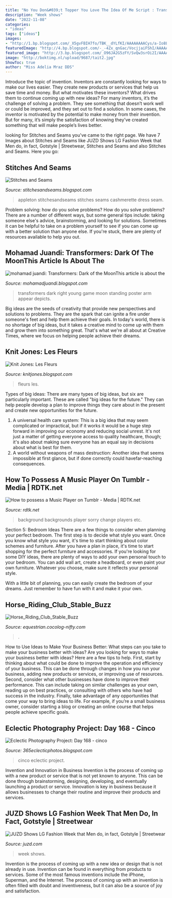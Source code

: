 ```yaml
---
title: "No You Don&#039;t Topper You Love The Idea Of Me Script : Transformers Dark Right Young Game Moon Standing Poster Arm Appear Depicts"
description: "Week shows"
date: "2022-11-08"
categories:
- "ideas"
tags: ["ideas"]
images:
- "http://1.bp.blogspot.com/_X5gvFBIH7fo/TBK__dYLfKI/AAAAAAAACys/a-Io8LAWKU8/s1600/IMG_2592.JPG"
featuredImage: "http://4.bp.blogspot.com/-_-4Zx_qnGac/VocjjaiFShI/AAAAAAAAMUM/sMFmP4Urjqg/s1600/010116_Appleton_07.jpg"
featured_image: "http://3.bp.blogspot.com/_O96JA2G5zFY/SvQw3srOi2I/AAAAAAAAAyk/SxkIzPSDtmI/s400/GP2_3254.jpg"
image: "http://boktimg.nl/upload/9687/tait2.jpg"
ShowToc: true
author: "Miss Adelia Mraz DDS"
---
```



Introduce the topic of invention.
Inventors are constantly looking for ways to make our lives easier. They create new products or services that help us save time and money. But what motivates these inventors? What drives them to continue coming up with new ideas?
For many inventors, it’s the challenge of solving a problem. They see something that doesn’t work well or could be improved, and they set out to find a solution. In some cases, the inventor is motivated by the potential to make money from their invention. But for many, it’s simply the satisfaction of knowing they’ve created something that will make people’s lives better.

	

		
looking for Stitches and Seams you've came to the right page. We have 7 Images about Stitches and Seams like JUZD Shows LG Fashion Week that Men do, in fact, Gotstyle | Streetwear, Stitches and Seams and also Stitches and Seams. Here you go:
		
    
## Stitches And Seams

<img loading=lazy src="http://4.bp.blogspot.com/-_-4Zx_qnGac/VocjjaiFShI/AAAAAAAAMUM/sMFmP4Urjqg/s1600/010116_Appleton_07.jpg" onerror="this.onerror=null;this.src='https://tse4.mm.bing.net/th?id=OIP.Y1ksEn2iR9GqSP5fr02lNwAAAA&amp;pid=15.1';" alt="Stitches and Seams">

_Source: stitchesandseams.blogspot.com_

>appleton stitchesandseams stitches seams cashmerette dress seam. 

	

Problem solving: how do you solve problems?
How do you solve problems? There are a number of different ways, but some general tips include: taking someone else's advice, brainstorming, and looking for solutions. Sometimes it can be helpful to take on a problem yourself to see if you can come up with a better solution than anyone else. If you're stuck, there are plenty of resources available to help you out.

    
## Mohamad Juandi: Transformers: Dark Of The MoonThis Article Is About The

<img loading=lazy src="https://2.bp.blogspot.com/-affdiQsgOq4/TrzdQK5X9xI/AAAAAAAAABA/aZCH6qN_fYw/s760/Copy+of+Foto0654_001.jpg" onerror="this.onerror=null;this.src='https://tse4.mm.bing.net/th?id=OIP.n5PjOenAx2Co34hsBP-S_AHaJ4&amp;pid=15.1';" alt="mohamad juandi: Transformers: Dark of the MoonThis article is about the">

_Source: mohamadjuandi.blogspot.com_

>transformers dark right young game moon standing poster arm appear depicts. 

	

Big ideas are the seeds of creativity that provide new perspectives and solutions to problems. They are the spark that can ignite a fire under someone's feet and help them achieve their goals. In today's world, there is no shortage of big ideas, but it takes a creative mind to come up with them and grow them into something great. That's what we're all about at Creative Times, where we focus on helping people achieve their dreams.

    
## Knit Jones: Les Fleurs

<img loading=lazy src="http://1.bp.blogspot.com/_X5gvFBIH7fo/TBK__dYLfKI/AAAAAAAACys/a-Io8LAWKU8/s1600/IMG_2592.JPG" onerror="this.onerror=null;this.src='https://tse4.mm.bing.net/th?id=OIP.DyKaxldZ5OQXQaR7ie-UXQHaLG&amp;pid=15.1';" alt="Knit Jones: Les Fleurs">

_Source: knitjones.blogspot.com_

>fleurs les. 

	

Types of big ideas:
There are many types of big ideas, but six are particularly important. These are called "big ideas for the future." They can help people develop a plan to improve things they care about in the present and create new opportunities for the future.
1. A universal health care system: This is a big idea that may seem complicated or impractical, but if it works it would be a huge step forward in improving our economy and reducing social unrest. It's not just a matter of getting everyone access to quality healthcare, though; it's also about making sure everyone has an equal say in decisions about what is best for them.
2. A world without weapons of mass destruction: Another idea that seems impossible at first glance, but if done correctly could havefar-reaching consequences.

    
## How To Possess A Music Player On Tumblr - Media | RDTK.net

<img loading=lazy src="https://i.ytimg.com/vi/5Th39we7x7o/hqdefault.jpg" onerror="this.onerror=null;this.src='https://tse2.mm.bing.net/th?id=OIP.FqWy6Emo952SAAq9H_ZK7AHaFj&amp;pid=15.1';" alt="How to possess a Music Player on Tumblr - Media | RDTK.net">

_Source: rdtk.net_

>background backgrounds player sorry change players etc. 

	

Section 5: Bedroom Ideas
There are a few things to consider when planning your perfect bedroom. The first step is to decide what style you want. Once you know what style you want, it's time to start thinking about color schemes and furniture. After you have a plan in place, it's time to start shopping for the perfect furniture and accessories.
If you're looking for some DIY ideas, there are plenty of ways to add your own personal touch to your bedroom. You can add wall art, create a headboard, or even paint your own furniture. Whatever you choose, make sure it reflects your personal style.

With a little bit of planning, you can easily create the bedroom of your dreams. Just remember to have fun with it and make it your own.

    
## Horse_Riding_Club_Stable_Buzz

<img loading=lazy src="http://boktimg.nl/upload/9687/tait2.jpg" onerror="this.onerror=null;this.src='https://tse2.mm.bing.net/th?id=OIP.IHuZWdj7b5iQaCFLrmC3lgHaFf&amp;pid=15.1';" alt="Horse_Riding_Club_Stable_Buzz">

_Source: equestrian.cocolog-nifty.com_

>. 

	

How to Use Ideas to Make Your Business Better: What steps can you take to make your business better with ideas?
Are you looking for ways to make your business better with ideas? Here are a few tips to help. First, start by thinking about what could be done to improve the operation and efficiency of your business. This can be done through changes in how you run your business, adding new products or services, or improving use of resources. Second, consider what other businesses have done to improve their performance. This can include taking on similar challenges as your own, reading up on best practices, or consulting with others who have had success in the industry. Finally, take advantage of any opportunities that come your way to bring ideas to life. For example, if you’re a small business owner, consider starting a blog or creating an online course that helps people achieve specific goals.

    
## Eclectic Photography Project: Day 168 - Cinco

<img loading=lazy src="http://1.bp.blogspot.com/_ljDFIKtWLv4/S_MGbxlMpqI/AAAAAAAAA6I/ywyFAiV-cz0/s1600/100_3489.JPG" onerror="this.onerror=null;this.src='https://tse2.mm.bing.net/th?id=OIP.QMGaGxkj3e5zzypThninDwHaFj&amp;pid=15.1';" alt="Eclectic Photography Project: Day 168 - cinco">

_Source: 365eclecticphotos.blogspot.com_

>cinco eclectic project. 

	

Invention and Innovation in Business
Invention is the process of coming up with a new product or service that is not yet known to anyone. This can be done through brainstorming, designing, developing, and eventually launching a product or service. Innovation is key in business because it allows businesses to change their routine and improve their products and services.

    
## JUZD Shows LG Fashion Week That Men Do, In Fact, Gotstyle | Streetwear

<img loading=lazy src="http://3.bp.blogspot.com/_O96JA2G5zFY/SvQw3srOi2I/AAAAAAAAAyk/SxkIzPSDtmI/s400/GP2_3254.jpg" onerror="this.onerror=null;this.src='https://tse3.mm.bing.net/th?id=OIP.G-POZ6xVn7YKDDViQ-IozAAAAA&amp;pid=15.1';" alt="JUZD Shows LG Fashion Week that Men do, in fact, Gotstyle | Streetwear">

_Source: juzd.com_

>week shows. 

	

Invention is the process of coming up with a new idea or design that is not already in use. Invention can be found in everything from products to services. Some of the most famous inventions include the iPhone, Superman, and the Internet. The process of coming up with an invention is often filled with doubt and inventiveness, but it can also be a source of joy and satisfaction.

